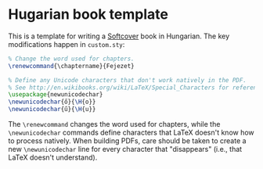 # Hugarian book template

This is a template for writing a [Softcover](http://www.softcover.io/) book in Hungarian. The key modifications happen in `custom.sty`:

```latex
% Change the word used for chapters.
\renewcommand{\chaptername}{Fejezet}

% Define any Unicode characters that don't work natively in the PDF.
% See http://en.wikibooks.org/wiki/LaTeX/Special_Characters for reference.
\usepackage{newunicodechar}
\newunicodechar{ő}{\H{o}}
\newunicodechar{ű}{\H{u}}
```

The `\renewcommand` changes the word used for chapters, while the `\newunicodechar` commands define characters that LaTeX doesn't know how to process natively. When building PDFs, care should be taken to create a new `\newunicodechar` line for every character that "disappears" (i.e., that LaTeX doesn't understand).